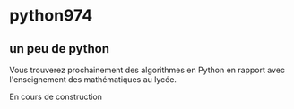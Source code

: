 # python974
## un peu de python

Vous trouverez prochainement des algorithmes en Python en rapport avec l'enseignement des mathématiques au lycée.

En cours de construction